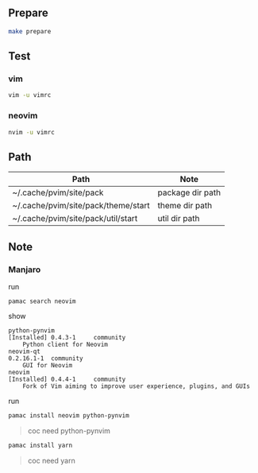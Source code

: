 
## Prepare

``` sh
make prepare
```

## Test


### vim


``` sh
vim -u vimrc
```

### neovim

``` sh
nvim -u vimrc
```

## Path

| Path | Note |
| --- | --- |
| ~/.cache/pvim/site/pack | package dir path |
| ~/.cache/pvim/site/pack/theme/start | theme dir path |
| ~/.cache/pvim/site/pack/util/start | util dir path |

## Note

### Manjaro

run

```
pamac search neovim
```

show

```
python-pynvim                                                                                                   [Installed] 0.4.3-1     community 
    Python client for Neovim
neovim-qt                                                                                                                   0.2.16.1-1  community 
    GUI for Neovim
neovim                                                                                                          [Installed] 0.4.4-1     community 
    Fork of Vim aiming to improve user experience, plugins, and GUIs
```

run

``` sh
pamac install neovim python-pynvim
```

> coc need python-pynvim


``` sh
pamac install yarn
```

> coc need yarn

